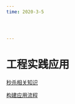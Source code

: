 ```yaml
---
time: 2020-3-5




---
```


# 工程实践应用




[秒杀相关知识](https://github.com/qiurunze123/miaosha?utm_source=gold_browser_extension)

[构建应用流程](./构建应用流程.md)